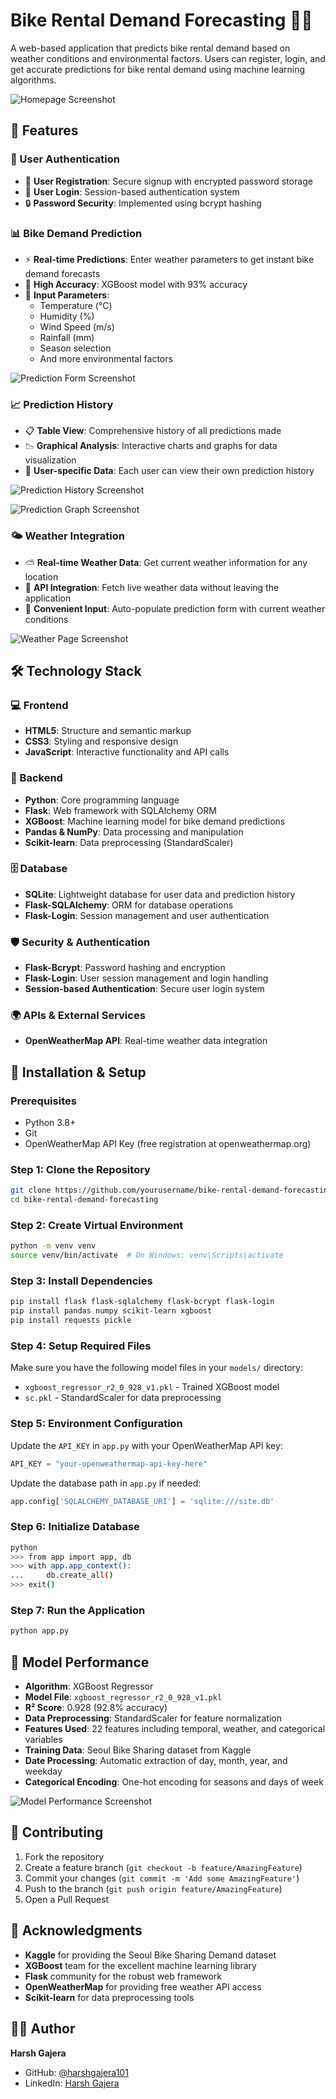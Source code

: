 # Bike Rental Demand Forecasting 🚴‍♂️

A web-based application that predicts bike rental demand based on weather conditions and environmental factors. Users can register, login, and get accurate predictions for bike rental demand using machine learning algorithms.

![Homepage Screenshot]()
<!-- Add homepage screenshot here -->

## 🌟 Features

### 🔐 User Authentication
- 📝 **User Registration**: Secure signup with encrypted password storage
- 🔑 **User Login**: Session-based authentication system
- 🔒 **Password Security**: Implemented using bcrypt hashing

### 📊 Bike Demand Prediction
- ⚡ **Real-time Predictions**: Enter weather parameters to get instant bike demand forecasts
- 🎯 **High Accuracy**: XGBoost model with 93% accuracy
- 🧾 **Input Parameters**:
  - Temperature (°C)
  - Humidity (%)
  - Wind Speed (m/s)
  - Rainfall (mm)
  - Season selection
  - And more environmental factors

![Prediction Form Screenshot]()
<!-- Add prediction form screenshot here -->

### 📈 Prediction History
- 📋 **Table View**: Comprehensive history of all predictions made
- 📉 **Graphical Analysis**: Interactive charts and graphs for data visualization
- 👤 **User-specific Data**: Each user can view their own prediction history

![Prediction History Screenshot]()
<!-- Add prediction history table screenshot here -->

![Prediction Graph Screenshot]()
<!-- Add prediction graph screenshot here -->

### 🌤️ Weather Integration
- ⛅ **Real-time Weather Data**: Get current weather information for any location
- 🔗 **API Integration**: Fetch live weather data without leaving the application
- 🧠 **Convenient Input**: Auto-populate prediction form with current weather conditions

![Weather Page Screenshot]()
<!-- Add weather page screenshot here -->

## 🛠️ Technology Stack

### 💻 Frontend
- **HTML5**: Structure and semantic markup
- **CSS3**: Styling and responsive design
- **JavaScript**: Interactive functionality and API calls

### 🧠 Backend
- **Python**: Core programming language
- **Flask**: Web framework with SQLAlchemy ORM
- **XGBoost**: Machine learning model for bike demand predictions
- **Pandas & NumPy**: Data processing and manipulation
- **Scikit-learn**: Data preprocessing (StandardScaler)

### 🗄️ Database
- **SQLite**: Lightweight database for user data and prediction history
- **Flask-SQLAlchemy**: ORM for database operations
- **Flask-Login**: Session management and user authentication

### 🛡️ Security & Authentication
- **Flask-Bcrypt**: Password hashing and encryption
- **Flask-Login**: User session management and login handling
- **Session-based Authentication**: Secure user login system

### 🌍 APIs & External Services
- **OpenWeatherMap API**: Real-time weather data integration

## 🚀 Installation & Setup

### Prerequisites
- Python 3.8+
- Git
- OpenWeatherMap API Key (free registration at openweathermap.org)

### Step 1: Clone the Repository
```bash
git clone https://github.com/yourusername/bike-rental-demand-forecasting.git
cd bike-rental-demand-forecasting
```

### Step 2: Create Virtual Environment
```bash
python -m venv venv
source venv/bin/activate  # On Windows: venv\Scripts\activate
```

### Step 3: Install Dependencies
```bash
pip install flask flask-sqlalchemy flask-bcrypt flask-login
pip install pandas numpy scikit-learn xgboost
pip install requests pickle
```

### Step 4: Setup Required Files
Make sure you have the following model files in your `models/` directory:
- `xgboost_regressor_r2_0_928_v1.pkl` - Trained XGBoost model
- `sc.pkl` - StandardScaler for data preprocessing

### Step 5: Environment Configuration
Update the `API_KEY` in `app.py` with your OpenWeatherMap API key:
```python
API_KEY = "your-openweathermap-api-key-here"
```

Update the database path in `app.py` if needed:
```python
app.config['SQLALCHEMY_DATABASE_URI'] = 'sqlite:///site.db'
```

### Step 6: Initialize Database
```bash
python
>>> from app import app, db
>>> with app.app_context():
...     db.create_all()
>>> exit()
```

### Step 7: Run the Application
```bash
python app.py
```

## 🎯 Model Performance

- **Algorithm**: XGBoost Regressor
- **Model File**: `xgboost_regressor_r2_0_928_v1.pkl`
- **R² Score**: 0.928 (92.8% accuracy)
- **Data Preprocessing**: StandardScaler for feature normalization
- **Features Used**: 22 features including temporal, weather, and categorical variables
- **Training Data**: Seoul Bike Sharing dataset from Kaggle
- **Date Processing**: Automatic extraction of day, month, year, and weekday
- **Categorical Encoding**: One-hot encoding for seasons and days of week


![Model Performance Screenshot]()
<!-- Add model performance metrics screenshot here -->


## 🤝 Contributing

1. Fork the repository
2. Create a feature branch (`git checkout -b feature/AmazingFeature`)
3. Commit your changes (`git commit -m 'Add some AmazingFeature'`)
4. Push to the branch (`git push origin feature/AmazingFeature`)
5. Open a Pull Request

## 🙏 Acknowledgments

- **Kaggle** for providing the Seoul Bike Sharing Demand dataset
- **XGBoost** team for the excellent machine learning library
- **Flask** community for the robust web framework
- **OpenWeatherMap** for providing free weather API access
- **Scikit-learn** for data preprocessing tools

## 👨‍💻 Author

**Harsh Gajera**
- GitHub: [@harshgajera101](https://github.com/harshgajera101)
- LinkedIn: [Harsh Gajera](https://linkedin.com/in/gajera-harsh)

